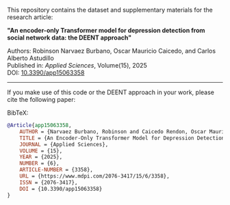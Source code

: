 This repository contains the dataset and supplementary materials for the research article:

**"An encoder-only Transformer model for depression detection from social network data: the DEENT approach"**

Authors: Robinson Narvaez Burbano, Oscar Mauricio Caicedo, and Carlos Alberto Astudillo  
Published in: *Applied Sciences*, Volume(15), 2025  
DOI: [10.3390/app15063358](https://doi.org/10.3390/app15063358)

---

If you make use of this code or the DEENT approach in your work, please cite the following paper:

BibTeX:
```bibtex
@Article{app15063358,
	AUTHOR = {Narvaez Burbano, Robinson and Caicedo Rendon, Oscar Mauricio and Astudillo, Carlos. A.},
	TITLE = {An Encoder-Only Transformer Model for Depression Detection from Social Network Data: The DEENT Approach},
	JOURNAL = {Applied Sciences},
	VOLUME = {15},
	YEAR = {2025},
	NUMBER = {6},
	ARTICLE-NUMBER = {3358},
	URL = {https://www.mdpi.com/2076-3417/15/6/3358},
	ISSN = {2076-3417},
	DOI = {10.3390/app15063358}
}
